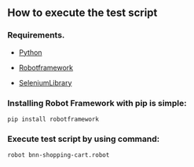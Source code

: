 
## How to execute the test script

### Requirements.

- [Python](https://www.python.org/)

- [Robotframework](https://robotframework.org/)

- [SeleniumLibrary](https://github.com/robotframework/SeleniumLibrary/)

  

### Installing Robot Framework with pip is simple:

```
pip install robotframework
```

  
 ### Execute test script by using command:

```
robot bnn-shopping-cart.robot
```